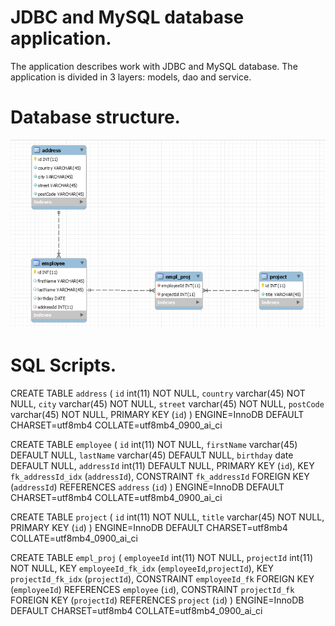 # JDBC and MySQL database application.

The application describes work with JDBC and MySQL database.
The application is divided in 3 layers: models, dao and service.

# Database structure.

![](JDBC-Relationships/src/main/resources/db_structure.PNG)


# SQL Scripts.

CREATE TABLE `address` (
  `id` int(11) NOT NULL,
  `country` varchar(45) NOT NULL,
  `city` varchar(45) NOT NULL,
  `street` varchar(45) NOT NULL,
  `postCode` varchar(45) NOT NULL,
  PRIMARY KEY (`id`)
) ENGINE=InnoDB DEFAULT CHARSET=utf8mb4 COLLATE=utf8mb4_0900_ai_ci

CREATE TABLE `employee` (
  `id` int(11) NOT NULL,
  `firstName` varchar(45) DEFAULT NULL,
  `lastName` varchar(45) DEFAULT NULL,
  `birthday` date DEFAULT NULL,
  `addressId` int(11) DEFAULT NULL,
  PRIMARY KEY (`id`),
  KEY `fk_addressId_idx` (`addressId`),
  CONSTRAINT `fk_addressId` FOREIGN KEY (`addressId`) REFERENCES `address` (`id`)
) ENGINE=InnoDB DEFAULT CHARSET=utf8mb4 COLLATE=utf8mb4_0900_ai_ci

CREATE TABLE `project` (
  `id` int(11) NOT NULL,
  `title` varchar(45) NOT NULL,
  PRIMARY KEY (`id`)
) ENGINE=InnoDB DEFAULT CHARSET=utf8mb4 COLLATE=utf8mb4_0900_ai_ci

CREATE TABLE `empl_proj` (
  `employeeId` int(11) NOT NULL,
  `projectId` int(11) NOT NULL,
  KEY `employeeId_fk_idx` (`employeeId`,`projectId`),
  KEY `projectId_fk_idx` (`projectId`),
  CONSTRAINT `employeeId_fk` FOREIGN KEY (`employeeId`) REFERENCES `employee` (`id`),
  CONSTRAINT `projectId_fk` FOREIGN KEY (`projectId`) REFERENCES `project` (`id`)
) ENGINE=InnoDB DEFAULT CHARSET=utf8mb4 COLLATE=utf8mb4_0900_ai_ci
